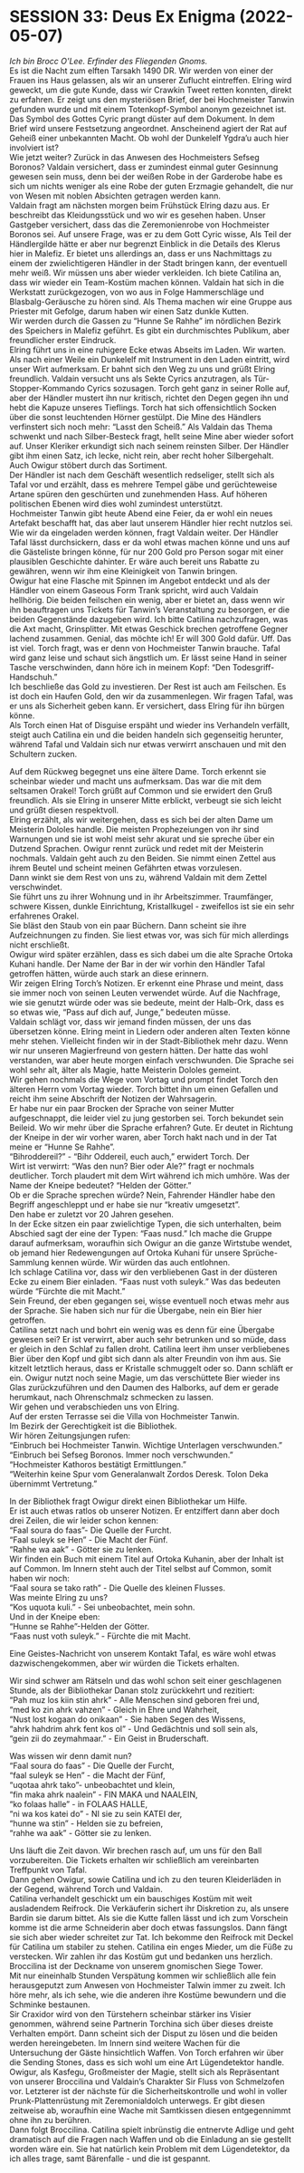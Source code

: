 <!-- Copyright 2020-2025 Dominik Jan Schott. All rights reserved. The license agreement is define in the LICENSE file in the root folder. -->
# **SESSION 33: Deus Ex Enigma	 (2022-05-07)**

*Ich bin Brocc O'Lee. Erfinder des Fliegenden Gnoms.*  
Es ist die Nacht zum elften Tarsakh 1490 DR. Wir werden von einer der Frauen ins Haus gelassen, als wir an unserer Zuflucht eintreffen. Elring wird geweckt, um die gute Kunde, dass wir Crawkin Tweet retten konnten, direkt zu erfahren. Er zeigt uns den mysteriösen Brief, der bei  Hochmeister Tanwin gefunden wurde und mit einem Totenkopf-Symbol anonym gezeichnet ist. Das Symbol des Gottes Cyric prangt düster auf dem Dokument. In dem Brief wird unsere Festsetzung angeordnet. Anscheinend agiert der Rat auf Geheiß einer unbekannten Macht. Ob wohl der Dunkelelf Ygdra’u auch hier involviert ist?  
Wie jetzt weiter? Zurück in das Anwesen des Hochmeisters Sefseg Boronos? Valdain versichert, dass er zumindest einmal guter Gesinnung gewesen sein muss, denn bei der weißen Robe in der Garderobe habe es sich um nichts weniger als eine Robe der guten Erzmagie gehandelt, die nur von Wesen mit noblen Absichten getragen werden kann.  
Valdain fragt am nächsten morgen beim Frühstück Elring dazu aus. Er beschreibt das Kleidungsstück und wo wir es gesehen haben. Unser Gastgeber versichert, dass das die Zeremonienrobe von Hochmeister Boronos sei. Auf unsere Frage, was er zu dem Gott Cyric wisse, Als Teil der Händlergilde hätte er aber nur begrenzt Einblick in die Details des Klerus hier in Malefiz. Er bietet uns allerdings an, dass er uns Nachmittags zu einem der zwielichtigeren Händler in der Stadt bringen kann, der eventuell mehr weiß. Wir müssen uns aber wieder verkleiden. Ich biete Catilina an, dass wir wieder ein Team-Kostüm machen können. Valdain hat sich in die Werkstatt zurückgezogen, von wo aus in Folge Hammerschläge und Blasbalg-Geräusche zu hören sind. Als Thema machen wir eine Gruppe aus Priester mit Gefolge, darum haben wir einen Satz dunkle Kutten.  
Wir werden durch die Gassen zu “Hunne Se Rahhe” im nördlichen Bezirk des Speichers in Malefiz geführt. Es gibt ein durchmischtes Publikum, aber freundlicher erster Eindruck.  
Elring führt uns in eine ruhigere Ecke etwas Abseits im Laden. Wir warten. Als nach einer Weile ein Dunkelelf mit Instrument in den Laden eintritt, wird unser Wirt aufmerksam. Er bahnt sich den Weg zu uns und grüßt Elring freundlich. Valdain versucht uns als Sekte Cyrics anzutragen, als Tür-Stopper-Kommando Cyrics sozusagen. Torch geht ganz in seiner Rolle auf, aber der Händler mustert ihn nur kritisch, richtet den Degen gegen ihn und hebt die Kapuze unseres Tieflings. Torch hat sich offensichtlich Socken über die sonst leuchtenden Hörner gestülpt. Die Mine des Händlers verfinstert sich noch mehr: “Lasst den Scheiß.” Als Valdain das Thema schwenkt und nach Silber-Besteck fragt, hellt seine Mine aber wieder sofort auf. Unser Kleriker erkundigt sich nach seinem reinsten Silber. Der Händler gibt ihm einen Satz, ich lecke, nicht rein, aber recht hoher Silbergehalt.  
Auch Owigur stöbert durch das Sortiment.  
Der Händler ist nach dem Geschäft wesentlich redseliger, stellt sich als Tafal vor und erzählt, dass es mehrere Tempel gäbe und gerüchteweise   
Artane spüren den geschürten und zunehmenden Hass. Auf höheren  politischen Ebenen wird dies wohl zumindest unterstützt.  
Hochmeister Tanwin gibt heute Abend eine Feier, da er wohl ein neues Artefakt beschafft hat, das aber laut unserem Händler hier recht nutzlos sei.  
Wie wir da eingeladen werden können, fragt Valdain weiter. Der Händler Tafal lässt durchsickern, dass er da wohl etwas machen könne und uns auf die Gästeliste bringen könne, für nur 200 Gold pro Person sogar mit einer plausiblen Geschichte dahinter. Er wäre auch bereit uns Rabatte zu gewähren, wenn wir ihm eine Kleinigkeit von Tanwin bringen.  
Owigur hat eine Flasche mit Spinnen im Angebot entdeckt und als der Händler von einem Gaseous Form Trank spricht, wird auch Valdain hellhörig. Die beiden feilschen ein wenig, aber er bietet an, dass wenn wir ihn beauftragen uns Tickets für Tanwin’s Veranstaltung zu besorgen, er die beiden Gegenstände dazugeben wird. Ich bitte Catilina nachzufragen, was die Axt macht, Grinsplitter. Mit etwas Geschick brechen getroffene Gegner lachend zusammen. Genial, das möchte ich\! Er will 300 Gold dafür. Uff. Das ist viel. Torch fragt, was er denn von Hochmeister Tanwin brauche. Tafal wird ganz leise und schaut sich ängstlich um. Er lässt seine Hand in seiner Tasche verschwinden, dann höre ich in meinem Kopf: “Den Todesgriff-Handschuh.”   
Ich beschließe das Gold zu investieren. Der Rest ist auch am Feilschen. Es ist doch ein Haufen Gold, den wir da zusammenlegen. Wir fragen Tafal, was er uns als Sicherheit geben kann. Er versichert, dass Elring für ihn bürgen könne.  
Als Torch einen Hat of Disguise erspäht und wieder ins Verhandeln verfällt, steigt auch Catilina ein und die beiden handeln sich gegenseitig herunter, während Tafal und Valdain sich nur etwas verwirrt anschauen und mit den Schultern zucken.

Auf dem Rückweg begegnet uns eine ältere Dame. Torch erkennt sie scheinbar wieder und macht uns aufmerksam. Das war die mit dem seltsamen Orakel\! Torch grüßt auf Common und sie erwidert den Gruß freundlich. Als sie Elring in unserer Mitte erblickt, verbeugt sie sich leicht und grüßt diesen respektvoll.  
Elring erzählt, als wir weitergehen, dass es sich bei der alten Dame um Meisterin Dololes handle. Die meisten Prophezeiungen von ihr sind Warnungen und sie ist wohl meist sehr akurat und sie spreche über ein Dutzend Sprachen. Owigur rennt zurück und redet mit der Meisterin nochmals. Valdain geht auch zu den Beiden. Sie nimmt einen Zettel aus ihrem Beutel und scheint meinen Gefährten etwas vorzulesen.  
Dann winkt sie dem Rest von uns zu, während Valdain mit dem Zettel verschwindet.  
Sie führt uns zu ihrer Wohnung und in ihr Arbeitszimmer. Traumfänger, schwere Kissen, dunkle Einrichtung, Kristallkugel \- zweifellos ist sie ein sehr erfahrenes Orakel.  
Sie bläst den Staub von ein paar Büchern. Dann scheint sie ihre Aufzeichnungen zu finden. Sie liest etwas vor, was sich für mich allerdings nicht erschließt.  
Owigur wird später erzählen, dass es sich dabei um die alte Sprache Ortoka Kuhani handle. Der Name der Bar in der wir vorhin den Händler Tafal getroffen hätten, würde auch stark an diese erinnern.  
Wir zeigen Elring Torch’s Notizen. Er erkennt eine Phrase und meint, dass sie immer noch von seinen Leuten verwendet würde. Auf die Nachfrage, wie sie genutzt würde oder was sie bedeute, meint der Halb-Ork, dass es so etwas wie, “Pass auf dich auf, Junge,” bedeuten müsse.  
Valdain schlägt vor, dass wir jemand finden müssen, der uns das übersetzen könne. Elring meint in Liedern oder anderen alten Texten könne mehr stehen. Vielleicht finden wir in der Stadt-Bibliothek mehr dazu. Wenn wir nur unseren Magierfreund von gestern hätten. Der hatte das wohl verstanden, war aber heute morgen einfach verschwunden. Die Sprache sei wohl sehr alt, älter als Magie, hatte Meisterin Dololes gemeint.  
Wir gehen nochmals die Wege vom Vortag und prompt findet Torch den älteren Herrn vom Vortag wieder. Torch bittet ihn um einen Gefallen und reicht ihm seine Abschrift der Notizen der Wahrsagerin.  
Er habe nur ein paar Brocken der Sprache von seiner Mutter aufgeschnappt, die leider viel zu jung gestorben sei. Torch bekundet sein Beileid. Wo wir mehr über die Sprache erfahren? Gute. Er deutet in Richtung der Kneipe in der wir vorher waren, aber Torch hakt nach und in der Tat meine er “Hunne Se Rahhe”.  
“Bihroddereil?” \- “Bihr Oddereil, euch auch,” erwidert Torch. Der  
Wirt ist verwirrt: “Was den nun? Bier oder Ale?” fragt er nochmals deutlicher. Torch plaudert mit dem Wirt während ich mich umhöre. Was der Name der Kneipe bedeutet? “Helden der Götter.”  
Ob er die Sprache sprechen würde? Nein, Fahrender Händler habe den Begriff angeschleppt und er habe sie nur “kreativ umgesetzt”.  
Den habe er zuletzt vor 20 Jahren gesehen.  
In der Ecke sitzen ein paar zwielichtige Typen, die sich unterhalten, beim Abschied sagt der eine der Typen: “Faas nusd.” Ich mache die Gruppe darauf aufmerksam, woraufhin sich Owigur an die ganze Wirtstube wendet, ob jemand hier Redewengungen auf Ortoka Kuhani für unsere Sprüche-Sammlung kennen würde. Wir würden das auch entlohnen.   
Ich schlage Catilina vor, dass wir den verbliebenen Gast in der düsteren Ecke zu einem Bier einladen. “Faas nust voth suleyk.” Was das bedeuten würde “Fürchte die mit Macht.”  
Sein Freund, der eben gegangen sei, wisse eventuell noch etwas mehr aus der Sprache. Sie haben sich nur für die Übergabe, nein ein Bier hier getroffen.  
Catilina setzt nach und bohrt ein wenig was es denn für eine Übergabe gewesen sei? Er ist verwirrt, aber auch sehr betrunken und so müde, dass er gleich in den Schlaf zu fallen droht. Catilina leert ihm unser verbliebenes Bier über den Kopf und gibt sich dann als alter Freundin von ihm aus. Sie kitzelt letztlich heraus, dass er Kristalle schmuggelt oder so. Dann schläft er ein. Owigur nutzt noch seine Magie, um das verschüttete Bier wieder ins Glas zurückzuführen und den Daumen des Halborks, auf dem er gerade herumkaut, nach Ohrenschmalz schmecken zu lassen.  
Wir gehen und verabschieden uns von Elring.  
Auf der ersten Terrasse sei die Villa von Hochmeister Tanwin.  
Im Bezirk der Gerechtigkeit ist die Bibliothek.  
Wir hören Zeitungsjungen rufen:  
“Einbruch bei Hochmeister Tanwin. Wichtige Unterlagen verschwunden.”  
“Einbruch bei Sefseg Boronos. Immer noch verschwunden.”  
“Hochmeister Kathoros bestätigt Ermittlungen.”  
“Weiterhin keine Spur vom Generalanwalt Zordos Deresk. Tolon Deka übernimmt Vertretung.”

In der Bibliothek  fragt Owigur direkt einen Bibliothekar um Hilfe.  
Er ist auch etwas ratlos ob unserer Notizen. Er entziffert dann aber doch drei Zeilen, die wir leider schon kennen:  
“Faal soura do faas”-  Die Quelle der Furcht.  
“Faal suleyk se Hen” \- Die Macht der Fünf.  
“Rahhe wa aak” \- Götter sie zu lenken.  
Wir finden ein Buch mit einem Titel auf Ortoka Kuhanin, aber der Inhalt ist auf Common. Im Innern steht auch der Titel selbst auf Common, somit haben wir noch:  
“Faal soura se tako rath” \- Die Quelle des kleinen Flusses.  
Was meinte Elring zu uns?  
“Kos uquota kuli.” \-  Sei unbeobachtet, mein sohn.  
Und in der Kneipe eben:  
“Hunne se Rahhe”-Helden der Götter.  
“Faas nust voth suleyk.” \- Fürchte die mit Macht.

Eine Geistes-Nachricht von unserem Kontakt Tafal, es wäre wohl etwas dazwischengekommen, aber wir würden die Tickets erhalten.

Wir sind schwer am Rätseln und das wohl schon seit einer geschlagenen Stunde, als der Bibliothekar Danan stolz zurückkehrt und rezitiert:  
“Pah muz los kiin stin ahrk” \- Alle Menschen sind geboren frei und,  
“med ko zin ahrk vahzen” \- Gleich in Ehre und Wahrheit,  
“Nust lost kogaan do onikaan” \- Sie haben Segen des Wissens,  
“ahrk hahdrim ahrk fent kos ol” \- Und Gedächtnis und soll sein als,  
“gein zii do zeymahmaar.” \- Ein Geist in Bruderschaft.

Was wissen wir denn damit nun?  
“Faal soura do faas” \- Die Quelle der Furcht,  
“faal suleyk se Hen” \- die Macht der Fünf,  
“uqotaa ahrk tako”- unbeobachtet und klein,  
“fin maka ahrk naalein” \- FIN MAKA und NAALEIN,  
“ko folaas halle” \- in FOLAAS HALLE,  
“ni wa kos katei do” \- NI sie zu sein KATEI der,  
“hunne wa stin” \- Helden sie zu befreien,  
“rahhe wa aak” \- Götter sie zu lenken.

Uns läuft die Zeit davon. Wir brechen rasch auf, um uns für den Ball vorzubereiten. Die Tickets erhalten wir schließlich am vereinbarten Treffpunkt von Tafal.  
Dann gehen Owigur, sowie Catilina und ich zu den teuren Kleiderläden in der Gegend, während Torch und Valdain.  
Catilina verhandelt geschickt um ein bauschiges Kostüm mit weit ausladendem Reifrock. Die Verkäuferin sichert ihr Diskretion zu, als unsere Bardin sie darum bittet. Als sie die Kutte fallen lässt und ich zum Vorschein komme ist die arme Schneiderin aber doch etwas fassungslos. Dann fängt sie sich aber wieder schreitet zur Tat. Ich bekomme den Reifrock mit Deckel für Catilina um stabiler zu stehen. Catilina ein enges Mieder, um die Füße zu verstecken. Wir zahlen ihr das Kostüm gut und bedanken uns herzlich. Broccilina ist der Deckname von unserem gnomischen Siege Tower.  
Mit nur eineinhalb Stunden Verspätung kommen wir schließlich alle fein herausgeputzt zum Anwesen von Hochmeister Talwin immer zu zweit. Ich höre mehr, als ich sehe, wie die anderen ihre Kostüme bewundern und die Schminke bestaunen.  
Sir Craxidor wird von den Türstehern scheinbar stärker ins Visier genommen, während seine Partnerin Torchina sich über dieses dreiste Verhalten empört. Dann scheint sich der Disput zu lösen und die beiden werden hereingebeten. Im Innern sind weitere Wachen für die Untersuchung der Gäste hinsichtlich Waffen. Von Torch erfahren wir über die Sending Stones, dass es sich wohl um eine Art Lügendetektor handle.  
Owigur, als Kasfegu, Großmeister der Magie, stellt sich als Repräsentant von unserer Broccilina und Valdain’s Charakter Sir Fluss von Schmelzofen vor. Letzterer ist der nächste für die Sicherheitskontrolle und wohl in voller Prunk-Plattenrüstung mit Zeremonialdolch unterwegs. Er gibt diesen zeitweise ab, woraufhin eine Wache mit Samtkissen diesen entgegennimmt ohne ihn zu berühren.  
Dann folgt Broccilina. Catilina spielt inbrünstig die entnervte Adlige und geht dramatisch auf die Fragen nach Waffen und ob die Einladung an sie gestellt worden wäre ein. Sie hat natürlich kein Problem mit dem Lügendetektor, da ich alles trage, samt Bärenfalle \- und die ist gespannt.
